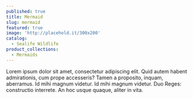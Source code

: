 ```yaml
---
published: true
title: Mermaid
slug: mermaid
featured: true
image: 'http://placehold.it/300x200'
catalog:
  - Sealife Wildlife
product_collections:
  - Mermaids
---
```


Lorem ipsum dolor sit amet, consectetur adipiscing elit. Quid autem habent admirationis, cum prope accesseris? Tamen a proposito, inquam, aberramus. Id mihi magnum videtur. Id mihi magnum videtur. Duo Reges: constructio interrete. An hoc usque quaque, aliter in vita.